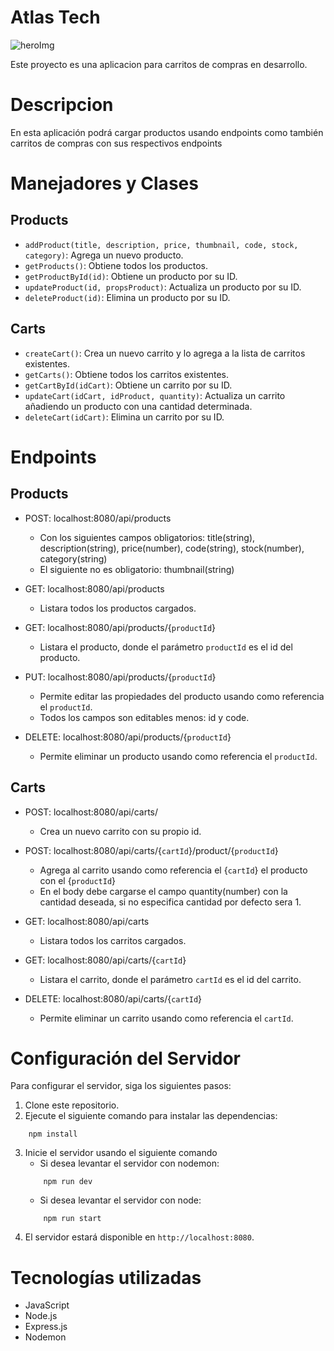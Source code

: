 # Atlas Tech

![heroImg](https://github.com/JEmperador/backend_coderHouse/assets/88438404/76e3c8df-9130-4cc6-91d8-727ee6943b5d)

Este proyecto es una aplicacion para carritos de compras en desarrollo.

# Descripcion

En esta aplicación podrá cargar productos usando endpoints como también carritos de compras con sus respectivos endpoints

# Manejadores y Clases

## Products
- `addProduct(title, description, price, thumbnail, code, stock, category)`: Agrega un nuevo producto.
- `getProducts()`: Obtiene todos los productos.
- `getProductById(id)`: Obtiene un producto por su ID.
- `updateProduct(id, propsProduct)`: Actualiza un producto por su ID.
- `deleteProduct(id)`: Elimina un producto por su ID.


## Carts
- `createCart()`: Crea un nuevo carrito y lo agrega a la lista de carritos existentes.
- `getCarts()`: Obtiene todos los carritos existentes.
- `getCartById(idCart)`: Obtiene un carrito por su ID.
- `updateCart(idCart, idProduct, quantity)`: Actualiza un carrito añadiendo un producto con una cantidad determinada.
- `deleteCart(idCart)`: Elimina un carrito por su ID.

# Endpoints

## Products
- POST: localhost:8080/api/products
    - Con los siguientes campos obligatorios: title(string), description(string), price(number), code(string), stock(number), category(string)
    - El siguiente no es obligatorio: thumbnail(string)

- GET: localhost:8080/api/products
    - Listara todos los productos cargados.

- GET: localhost:8080/api/products/{`productId`}
    - Listara el producto, donde el parámetro `productId` es el id del producto.

- PUT: localhost:8080/api/products/{`productId`}
    - Permite editar las propiedades del producto usando como referencia el `productId`.
    - Todos los campos son editables menos: id y code.

- DELETE: localhost:8080/api/products/{`productId`}
    - Permite eliminar un producto usando como referencia el `productId`.

## Carts
- POST: localhost:8080/api/carts/
    - Crea un nuevo carrito con su propio id.

- POST: localhost:8080/api/carts/{`cartId`}/product/{`productId`}
    - Agrega al carrito usando como referencia el {`cartId`} el producto con el {`productId`}
    - En el body debe cargarse el campo quantity(number) con la cantidad deseada, si no especifica cantidad por defecto sera 1.

- GET: localhost:8080/api/carts
    - Listara todos los carritos cargados.

- GET: localhost:8080/api/carts/{`cartId`}
    - Listara el carrito, donde el parámetro `cartId` es el id del carrito.

- DELETE: localhost:8080/api/carts/{`cartId`}
    - Permite eliminar un carrito usando como referencia el `cartId`.

# Configuración del Servidor
Para configurar el servidor, siga los siguientes pasos:

1. Clone este repositorio.
2. Ejecute el siguiente comando para instalar las dependencias:
```git
    npm install
```
3. Inicie el servidor usando el siguiente comando
    - Si desea levantar el servidor con nodemon:
    ```git
        npm run dev
    ```
    - Si desea levantar el servidor con node:
    ```git
        npm run start
    ```
5. El servidor estará disponible en `http://localhost:8080`.

# Tecnologías utilizadas

- JavaScript
- Node.js
- Express.js
- Nodemon

